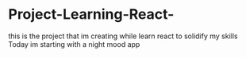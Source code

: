 # Project-Learning-React-
this is the project that im creating while learn react to solidify my skills
Today im starting with a night mood app

